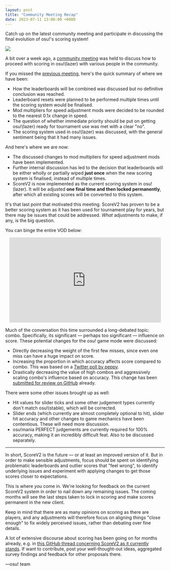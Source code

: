 ```yaml
---
layout: post
title: "Community Meeting Recap"
date: 2023-07-11 13:00:00 +0000
---
```


Catch up on the latest community meeting and participate in discussing the final evolution of osu!'s scoring system!

![](https://assets.ppy.sh/media/generic-header.png)

A bit over a week ago, a [community meeting](/wiki/Community/osu!_community_meetings) was held to discuss how to proceed with scoring in osu!(lazer) with various people in the community.

If you missed the [previous meeting](https://www.youtube.com/watch?v=idmI03A8jR8), here's the quick summary of where we have been:

- How the leaderboards will be combined was discussed but no definitive conclusion was reached.
- Leaderboard resets were planned to be performed multiple times until the scoring system would be finalised.
- Mod multipliers for speed adjustment mods were decided to be rounded to the nearest 0.1x change in speed.
- The question of whether immediate priority should be put on getting osu!(lazer) ready for tournament use was met with a clear "no".
- The scoring system used in osu!(lazer) was discussed, with the general sentiment being that it had many issues.

And here's where we are now:

- The discussed changes to mod multipliers for speed adjustment mods have been implemented.
- Further internal discussion has led to the decision that leaderboards will be either wholly or partially wiped **just once** when the new scoring system is finalised, instead of multiple times.
- ScoreV2 is now implemented as the current scoring system in osu!(lazer). It will be adjusted **one final time and then locked permanently**, after which all existing scores will be converted to this system.

It's that last point that motivated this meeting. ScoreV2 has proven to be a better scoring system as it has been used for tournament play for years, but there may be issues that could be addressed. *What* adjustments to make, if any, is the big question.

You can binge the entire VOD below:

<div align="center">
    <iframe width="95%" style="aspect-ratio: 16 / 9;" src="https://www.youtube.com/embed/bocgaVISSfg" frameborder="0" allowfullscreen></iframe>
</div>

Much of the conversation this time surrounded a long-debated topic: combo. Specifically, its significant — perhaps too significant — influence on score. These potential changes for the osu! game mode were discussed:

- Directly decreasing the weight of the first few misses, since even one miss can have a huge impact on score.
- Increasing the proportion in which accuracy affects score compared to combo. This was based on a [Twitter poll by peppy](https://twitter.com/ppy/status/1670681566547447808).
- Drastically decreasing the value of high combos and aggressively scaling combo's influence based on accuracy. This change has been [submitted for review on GitHub](https://github.com/ppy/osu/pull/24166) already.

There were some other issues brought up as well:

- Hit values for slider ticks and some other judgement types currently don't match osu!(stable), which will be corrected.
- Slider ends (which currently are almost completely optional to hit), slider hit accuracy and other changes to game mechanics have been contentious. These will need more discussion.
- osu!mania PERFECT judgements are currently required for 100% accuracy, making it an incredibly difficult feat. Also to be discussed separately.

---

In short, ScoreV2 is the future — or at least an improved version of it. But in order to make sensible adjustments, focus should be spent on identifying problematic leaderboards and outlier scores that "feel wrong", to identify underlying issues and experiment with applying changes to get those scores closer to expectations.

This is where *you* come in. We're looking for feedback on the current ScoreV2 system in order to nail down any remaining issues. The coming months will see the last steps taken to lock in scoring and make scores permanent in the new client.

Keep in mind that there are as many opinions on scoring as there are players, and any adjustments will therefore focus on aligning things "close enough" to fix widely perceived issues, rather than debating over fine details.

A lot of extensive discourse about scoring has been going on for months already, e.g. in [this GitHub thread concerning ScoreV2 as it currently stands](https://github.com/ppy/osu/discussions/24104). If want to contribute, post your well-thought-out ideas, aggregated survey findings and feedback for other proposals there.

—osu! team

